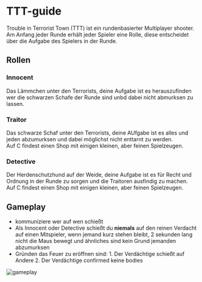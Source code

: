 # TTT-guide

Trouble in Terrorist Town (TTT) ist ein rundenbasierter Multiplayer shooter.
Am Anfang jeder Runde erhält jeder Spieler eine Rolle, diese entscheidet über die Aufgabe des Spielers in der Runde.

## Rollen
### Innocent
Das Lämmchen unter den Terrorists, deine Aufgabe ist es herauszufinden wer die schwarzen Schafe der Runde sind unbd dabei nicht abmurksen zu lassen.
### Traitor
Das schwarze Schaf unter den Terrorists, deine AUfgabe ist es alles und jeden abzumurksen und dabei möglichst nicht enttarnt zu werden.  
Auf C findest einen Shop mit einigen kleinen, aber feinen Spielzeugen.
### Detective
Der Herdenschutzhund auf der Weide, deine Aufgabe ist es für Recht und Ordnung in der Runde zu sorgen und die Traitoren ausfindig zu machen.  
Auf C findest einen Shop mit einigen kleinen, aber feinen Spielzeugen.

## Gameplay
* kommuniziere wer auf wen schießt
* Als Innocent oder Detective schießt du **niemals** auf den reinen Verdacht auf einen Mitspieler, wenn jemand kurz stehen bleibt, 2 sekunden lang nicht die Maus bewegt und ähnliches sind kein Grund jemanden abzumurksen
* Gründen das Feuer zu eröffnen sind: 1. Der Verdächtige schießt auf Andere  2. Der Verdächtige confirmed keine bodies  


![gameplay](https://files.pallindium.de/gmod/screenshots/ttt_gameplay_casino_1.jpg)
